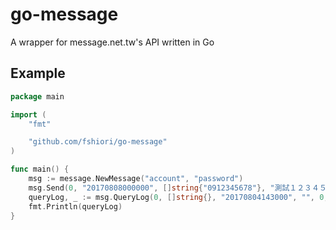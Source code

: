 # go-message
A wrapper for message.net.tw's API written in Go

## Example

```go
package main

import (
	"fmt"

	"github.com/fshiori/go-message"
)

func main() {
	msg := message.NewMessage("account", "password")
	msg.Send(0, "20170808000000", []string{"0912345678"}, "測試１２３４５ＡＢＣ")
	queryLog, _ := msg.QueryLog(0, []string{}, "20170804143000", "", 0, 0, []string{})
	fmt.Println(queryLog)
}
```
